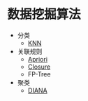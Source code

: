 # 数据挖掘算法
- 分类
  - [KNN](https://lyhcc.github.io/DataMing/KNN.html)
- 关联规则
  - [Apriori](https://lyhcc.github.io/DataMing/Association_Apriori.html)
  - [Closure](https://lyhcc.github.io/DataMing/Assosiation_Closure.html)
  - FP-Tree
- 聚类
  - [DIANA](https://lyhcc.github.io/DataMing/Cluster_DIANA.html)
